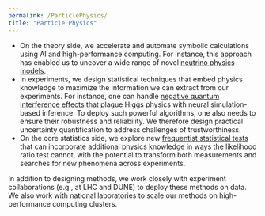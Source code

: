 ```yaml
---
permalink: /ParticlePhysics/
title: "Particle Physics"
---
```

- On the theory side, we accelerate and automate symbolic calculations using AI and high-performance computing. For instance, this approach has enabled us to uncover a wide range of novel [neutrino physics models](https://arxiv.org/abs/2506.08080).
- In experiments, we design statistical techniques that embed physics knowledge to maximize the information we can extract from our experiments. For instance, one can handle [negative quantum interference effects](https://arstechnica.com/science/2025/06/how-a-grad-student-got-lhc-data-to-play-nice-with-quantum-interference/) that plague Higgs physics with neural simulation-based inference. To deploy such powerful algorithms, one also needs to ensure their robustness and reliability. We therefore design practical uncertainty quantification to address challenges of trustworthiness.
- On the core statistics side, we explore new [frequentist statistical tests](https://arxiv.org/abs/2507.17831) that can incorporate additional physics knowledge in ways the likelihood ratio test cannot, with the potential to transform both measurements and searches for new phenomena across experiments.

In addition to designing methods, we work closely with experiment collaborations (e.g., at LHC and DUNE) to deploy these methods on data. We also work with national laboratories to scale our methods on high-performance computing clusters.
